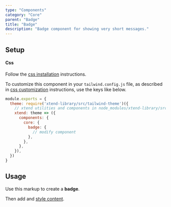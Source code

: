 ```yaml
---
type: "Components"
category: "Core"
parent: "Badge"
title: "Badge"
description: "Badge component for showing very short messages."
---
```


## Setup

#### Css

Follow the [css installation](/introduction/getting-started/setup#css-installation) instructions.

To customize this component in your `tailwind.config.js` file, as described in [css customization](/introduction/getting-started/setup#css-customization) instructions, use the keys like below.

```jsx
module.exports = {
  theme: require('xtend-library/src/tailwind-theme')({
    // xtend utilities and components in node_modules/xtend-library/src/tailwind-xtend.js
    xtend: theme => ({
      components: {
        core: {
          badge: {
            // modify component
          },
        },
      },
    }),
  })
}
```
## Usage

Use this markup to create a **badge**.

<script type="text/plain" class="language-markup">
  <div class="badge">
    <!-- content -->
  </div>
</script>

Then add and [style content](/components/core/badge/content).

<demo>
  <demovanilla src="vanilla/components/core/badge/usage">
  </demovanilla>
</demo>
